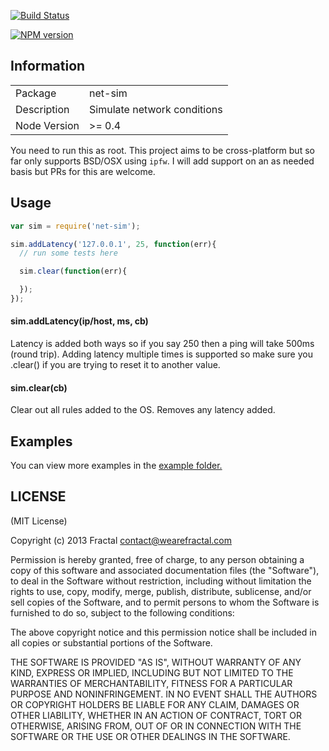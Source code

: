[![Build Status](https://travis-ci.org/wearefractal/net-sim.png?branch=master)](https://travis-ci.org/wearefractal/net-sim)

[![NPM version](https://badge.fury.io/js/net-sim.png)](http://badge.fury.io/js/net-sim)

## Information

<table>
<tr> 
<td>Package</td><td>net-sim</td>
</tr>
<tr>
<td>Description</td>
<td>Simulate network conditions</td>
</tr>
<tr>
<td>Node Version</td>
<td>>= 0.4</td>
</tr>
</table>

You need to run this as root. This project aims to be cross-platform but so far only supports BSD/OSX using `ipfw`. I will add support on an as needed basis but PRs for this are welcome.

## Usage

```javascript
var sim = require('net-sim');

sim.addLatency('127.0.0.1', 25, function(err){
  // run some tests here

  sim.clear(function(err){

  });
});
```

#### sim.addLatency(ip/host, ms, cb)

Latency is added both ways so if you say 250 then a ping will take 500ms (round trip). Adding latency multiple times is supported so make sure you .clear() if you are trying to reset it to another value.

#### sim.clear(cb)

Clear out all rules added to the OS. Removes any latency added.

## Examples

You can view more examples in the [example folder.](https://github.com/wearefractal/net-sim/tree/master/examples)

## LICENSE

(MIT License)

Copyright (c) 2013 Fractal <contact@wearefractal.com>

Permission is hereby granted, free of charge, to any person obtaining
a copy of this software and associated documentation files (the
"Software"), to deal in the Software without restriction, including
without limitation the rights to use, copy, modify, merge, publish,
distribute, sublicense, and/or sell copies of the Software, and to
permit persons to whom the Software is furnished to do so, subject to
the following conditions:

The above copyright notice and this permission notice shall be
included in all copies or substantial portions of the Software.

THE SOFTWARE IS PROVIDED "AS IS", WITHOUT WARRANTY OF ANY KIND,
EXPRESS OR IMPLIED, INCLUDING BUT NOT LIMITED TO THE WARRANTIES OF
MERCHANTABILITY, FITNESS FOR A PARTICULAR PURPOSE AND
NONINFRINGEMENT. IN NO EVENT SHALL THE AUTHORS OR COPYRIGHT HOLDERS BE
LIABLE FOR ANY CLAIM, DAMAGES OR OTHER LIABILITY, WHETHER IN AN ACTION
OF CONTRACT, TORT OR OTHERWISE, ARISING FROM, OUT OF OR IN CONNECTION
WITH THE SOFTWARE OR THE USE OR OTHER DEALINGS IN THE SOFTWARE.
